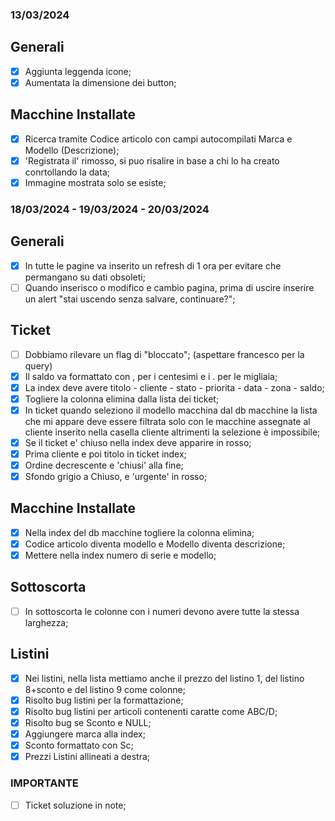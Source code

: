 ### 13/03/2024

## Generali
- [x] Aggiunta leggenda icone;
- [x] Aumentata la dimensione dei button;

## Macchine Installate
- [x] Ricerca tramite Codice articolo con campi autocompilati Marca e Modello (Descrizione);
- [x] 'Registrata il' rimosso, si puo risalire in base a chi lo ha creato conrtollando la data;
- [x] Immagine mostrata solo se esiste;

### 18/03/2024 - 19/03/2024 - 20/03/2024

## Generali
- [x] In tutte le pagine va inserito un refresh di 1 ora per evitare che permangano su dati obsoleti;
- [ ] Quando inserisco o modifico e cambio pagina, prima di uscire inserire un alert "stai uscendo senza salvare, continuare?";

## Ticket
- [ ] Dobbiamo rilevare un flag di "bloccato"; (aspettare francesco per la query)
- [x] Il saldo va formattato con , per i centesimi e i . per le migliaia;
- [x] La index deve avere titolo - cliente - stato - priorita - data - zona - saldo;
- [x] Togliere la colonna elimina dalla lista dei ticket;
- [x] In ticket quando seleziono il modello macchina dal db macchine la lista che mi appare deve essere filtrata solo con le macchine assegnate al cliente inserito nella casella cliente altrimenti la selezione è impossibile;
- [x] Se il ticket e' chiuso nella index deve apparire in rosso;
- [x] Prima cliente e poi titolo in ticket index;
- [x] Ordine decrescente e 'chiusi' alla fine;
- [x] Sfondo grigio a Chiuso, e 'urgente' in rosso;

## Macchine Installate
- [x] Nella index del db macchine togliere la colonna elimina;
- [x] Codice articolo diventa modello e Modello diventa descrizione;
- [x] Mettere nella index numero di serie e modello;

## Sottoscorta
- [ ] In sottoscorta le colonne con i numeri devono avere tutte la stessa larghezza;

## Listini
- [x] Nei listini, nella lista mettiamo anche il prezzo del listino 1, del listino 8+sconto e del listino 9 come colonne;
- [x] Risolto bug listini per la formattazione;
- [x] Risolto bug listini per articoli contenenti caratte come ABC/D;
- [x] Risolto bug se Sconto e NULL;
- [x] Aggiungere marca alla index;
- [x] Sconto formattato con Sc;
- [x] Prezzi Listini allineati a destra;

### IMPORTANTE
- [ ] Ticket soluzione in note;